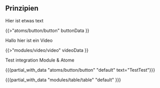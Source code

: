 <h2 class='atm-heading atm-heading--bordered'>Prinzipien</h2>

Hier ist etwas text

{{>"atoms/button/button" buttonData }}

Hallo hier ist ein Video

{{>"modules/video/video" videoData }}

Test integration Module & Atome

{{{partial_with_data "atoms/button/button" "default" text="TestTest"}}}

{{{partial_with_data "modules/table/table" "default" }}}
